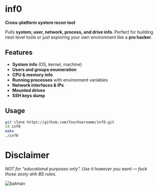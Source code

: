 # **inf0**

**Cross-platform system recon tool**

Pulls **system, user, network, process, and drive info**. Perfect for building next-level tools or just exploring your own environment like a **pro hacker**.

## **Features**

- **System info** (OS, kernel, machine)  
- **Users and groups enumeration**  
- **CPU & memory info**  
- **Running processes** with environment variables  
- **Network interfaces & IPs**  
- **Mounted drives**  
- **SSH keys dump**  

## **Usage**

```bash
git clone https://github.com/YourUsername/inf0.git
cd inf0
make
./inf0
```
# Disclaimer

*NOT for “educational purposes only”. Use it however you want — fuck those zesty ahh BS rules.*

![batman](https://media4.giphy.com/media/v1.Y2lkPTc5MGI3NjExbTdtbjh4MG52aHVhdXB0cnVoNW5ubWx0YmNjaHZxbDk2dndwd3l5ZiZlcD12MV9pbnRlcm5hbF9naWZfYnlfaWQmY3Q9Zw/a5viI92PAF89q/giphy.gif)

